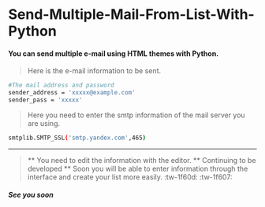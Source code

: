 # Send-Multiple-Mail-From-List-With-Python
#### You can send multiple e-mail using HTML themes with Python.

> Here is the e-mail information to be sent.
```sh
#The mail address and password
sender_address = 'xxxxx@example.com' 
sender_pass = 'xxxxx'
```
> Here you need to enter the smtp information of the mail server you are using.

```sh
smtplib.SMTP_SSL('smtp.yandex.com',465)
```
******
> ** You need to edit the information with the editor.
** Continuing to be developed
** Soon you will be able to enter information through the interface and create your list more easily. :tw-1f60d: :tw-1f607:
##### See you soon